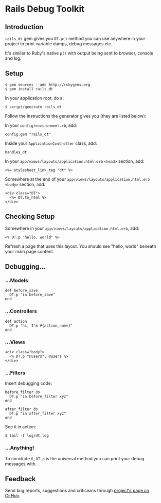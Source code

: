 Rails Debug Toolkit
===================

Introduction
------------

`rails_dt` gem gives you `DT.p()` method you can use anywhere in your project to print variable dumps, debug messages etc.

It's similar to Ruby's native `p()` with output being sent to browser, console and log.


Setup
-----

    $ gem sources --add http://rubygems.org
    $ gem install rails_dt

In your application root, do a:

    $ script/generate rails_dt

Follow the instructions the generator gives you (they are listed below):

In your `config/environment.rb`, add:

    config.gem "rails_dt"

Inside your `ApplicationController` class, add:

    handles_dt

In your `app/views/layouts/application.html.erb` `<head>` section, add:

    <%= stylesheet_link_tag "dt" %>

Somewhere at the end of your `app/views/layouts/application.html.erb` `<body>` section, add:

    <div class="DT">
      <%= DT.to_html %>
    </div>


Checking Setup
--------------

Somewhere in your `app/views/layouts/application.html.erb`, add:

    <% DT.p "hello, world" %>

Refresh a page that uses this layout. You should see "hello, world" beneath your main page content.


Debugging...
------------

### ...Models ###

    def before_save
      DT.p "in before_save"
    end

### ...Controllers ###

    def action
      DT.p "hi, I'm #{action_name}"
    end

### ...Views ###

    <div class="body">
      <% DT.p "@users", @users %>
    </div>

### ...Filters ###

Insert debugging code:

    before_filter do
      DT.p "in before_filter xyz"
    end

    after_filter do
      DT.p "in after_filter xyz"
    end

See it in action:

    $ tail -f log/dt.log

### ...Anything! ###

To conclude it, `DT.p` is the universal method you can print your debug messages with.



Feedback
--------

Send bug reports, suggestions and criticisms through [project's page on GitHub](http://github.com/dadooda/rails_dt).
